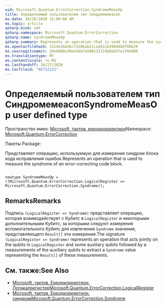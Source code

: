 ```yaml
---
uid: Microsoft.Quantum.ErrorCorrection.SyndromeMeasOp
title: Определяемый пользователем тип Синдромемеасоп
ms.date: 10/26/2020 12:00:00 AM
ms.topic: article
qsharp.kind: udt
qsharp.namespace: Microsoft.Quantum.ErrorCorrection
qsharp.name: SyndromeMeasOp
qsharp.summary: Represents an operation that is used to measure the syndrome of an error-correcting code block.
ms.openlocfilehash: 1314e16d26c7310bab21caa91cb398d4b6f09b29
ms.sourcegitcommit: 29e0d88a30e4166fa580132124b0eb57e1f0e986
ms.translationtype: MT
ms.contentlocale: ru-RU
ms.lasthandoff: 10/27/2020
ms.locfileid: "92712121"
---
```

# <a name="syndromemeasop-user-defined-type"></a><span data-ttu-id="e5551-102">Определяемый пользователем тип Синдромемеасоп</span><span class="sxs-lookup"><span data-stu-id="e5551-102">SyndromeMeasOp user defined type</span></span>

<span data-ttu-id="e5551-103">Пространство имен: [Microsoft. тактов. ерроркорректион](xref:Microsoft.Quantum.ErrorCorrection)</span><span class="sxs-lookup"><span data-stu-id="e5551-103">Namespace: [Microsoft.Quantum.ErrorCorrection](xref:Microsoft.Quantum.ErrorCorrection)</span></span>

<span data-ttu-id="e5551-104">Пакеты [](https://nuget.org/packages/)</span><span class="sxs-lookup"><span data-stu-id="e5551-104">Package: [](https://nuget.org/packages/)</span></span>


<span data-ttu-id="e5551-105">Представляет операцию, используемую для измерения синдром блока кода исправления ошибок.</span><span class="sxs-lookup"><span data-stu-id="e5551-105">Represents an operation that is used to measure the syndrome of an error-correcting code block.</span></span>

```qsharp

newtype SyndromeMeasOp = ((Microsoft.Quantum.ErrorCorrection.LogicalRegister => Microsoft.Quantum.ErrorCorrection.Syndrome));
```



## <a name="remarks"></a><span data-ttu-id="e5551-106">Remarks</span><span class="sxs-lookup"><span data-stu-id="e5551-106">Remarks</span></span>

<span data-ttu-id="e5551-107">Подпись `(LogicalRegister => Syndrome)` представляет операцию, которая взаимодействует с Кубитс в `LogicalRegister` и некоторыми дополнительными Кубитс, за которыми следуют измерения вспомогательного Кубитс для извлечения `Syndrome` значения, представляющего `Result[]` эти измерения.</span><span class="sxs-lookup"><span data-stu-id="e5551-107">The signature `(LogicalRegister => Syndrome)` represents an operation that acts jointly on the qubits in `LogicalRegister` and some auxiliary qubits followed by a measurements of the auxiliary qubits to extract a `Syndrome` value representing the `Result[]` of these measurements.</span></span>

## <a name="see-also"></a><span data-ttu-id="e5551-108">См. также:</span><span class="sxs-lookup"><span data-stu-id="e5551-108">See Also</span></span>

- [<span data-ttu-id="e5551-109">Microsoft. тактов. Ерроркорректион. Логикалрегистер</span><span class="sxs-lookup"><span data-stu-id="e5551-109">Microsoft.Quantum.ErrorCorrection.LogicalRegister</span></span>](xref:Microsoft.Quantum.ErrorCorrection.LogicalRegister)
- [<span data-ttu-id="e5551-110">Microsoft. тактов. Ерроркорректион. синдром</span><span class="sxs-lookup"><span data-stu-id="e5551-110">Microsoft.Quantum.ErrorCorrection.Syndrome</span></span>](xref:Microsoft.Quantum.ErrorCorrection.Syndrome)